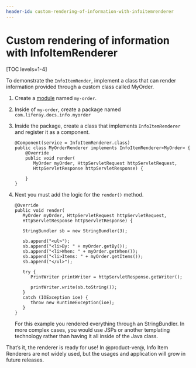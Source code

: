 ```yaml
---
header-id: custom-rendering-of-information-with-infoitemrenderer
---
```


# Custom rendering of information with InfoItemRenderer

[TOC levels=1-4]

To demonstrate the `InfoItemRender`, implement a class that can render 
information provided through a custom class called MyOrder. 

1.  Create a [module](link-create-module) named `my-order`.

2.  Inside of `my-order`, create a package named `com.liferay.docs.info.myorder`

3.  Inside the package, create a class that implements `InfoItemRenderer` and 
    register it as a component.
    
        @Component(service = InfoItemRenderer.class)
        public class MyOrderRenderer implements InfoItemRenderer<MyOrder> {
            @Override
            public void render(
               MyOrder myOrder, HttpServletRequest httpServletRequest,
               HttpServletResponse httpServletResponse) {

            }
        }

4.  Next you must add the logic for the `render()` method. 

        @Override
        public void render(
           MyOrder myOrder, HttpServletRequest httpServletRequest,
           HttpServletResponse httpServletResponse) {

           StringBundler sb = new StringBundler(3);

           sb.append("<ul>");
           sb.append("<li>By: " + myOrder.getBy());
           sb.append("<li>When: " + myOrder.getWhen());
           sb.append("<li>Items: " + myOrder.getItems());
           sb.append("</ul>");

           try {
              PrintWriter printWriter = httpServletResponse.getWriter();

              printWriter.write(sb.toString());
           }
           catch (IOException ioe) {
              throw new RuntimeException(ioe);
           }
        }
        
    For this example you rendered everything through an StringBundler. In more 
    complex cases, you would use JSPs or another templating technology rather 
    than having it all inside of the Java class.

That’s it, the renderer is ready for use! In @product-ver@, Info Item Renderers 
are not widely used, but the usages and application will grow in future 
releases.
